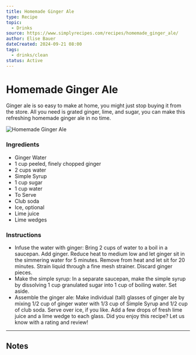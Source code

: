```yaml
---
title: Homemade Ginger Ale
type: Recipe
topic:
  - Drinks
source: https://www.simplyrecipes.com/recipes/homemade_ginger_ale/
author: Elise Bauer
dateCreated: 2024-09-21 08:00
tags:
  - drinks/clean
status: Active
---
```

# Homemade Ginger Ale
Ginger ale is so easy to make at home, you might just stop buying it from the store. All you need is grated ginger, lime, and sugar, you can make this refreshing homemade ginger ale in no time.

![Homemade Ginger Ale](https://www.simplyrecipes.com/thmb/HJib1-ZU7Z45JBiB0ism-m-Nqxo=/750x0/filters:no_upscale():max_bytes(150000):strip_icc():format(webp)/Simply-Recipes-Ginger-Ale-LEAD-4-d7bb96ceb994481ab4072f76c0cc1291.jpg)

### Ingredients

- Ginger Water
- 1 cup peeled, finely chopped ginger
- 2 cups water
- Simple Syrup
- 1 cup sugar
- 1 cup water
- To Serve
- Club soda
- Ice, optional
- Lime juice
- Lime wedges

### Instructions

- Infuse the water with ginger: Bring 2 cups of water to a boil in a saucepan. Add ginger. Reduce heat to medium low and let ginger sit in the simmering water for 5 minutes. Remove from heat and let sit for 20 minutes. Strain liquid through a fine mesh strainer. Discard ginger pieces.
- Make the simple syrup: In a separate saucepan, make the simple syrup by dissolving 1 cup granulated sugar into 1 cup of boiling water. Set aside.
- Assemble the ginger ale: Make individual (tall) glasses of ginger ale by mixing 1/2 cup of ginger water with 1/3 cup of Simple Syrup and 1/2 cup of club soda. Serve over ice, if you like. Add a few drops of fresh lime juice and a lime wedge to each glass. Did you enjoy this recipe? Let us know with a rating and review!

-----

## Notes
